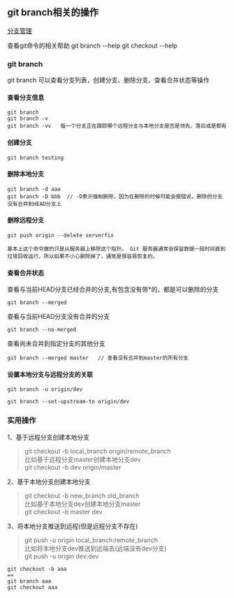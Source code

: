 ## git branch相关的操作

[分支管理](https://git-scm.com/book/zh/v2/Git-%E5%88%86%E6%94%AF-%E5%88%86%E6%94%AF%E7%AE%A1%E7%90%86)


查看git命令的相关帮助
git branch --help
git checkout --help

### git branch
git branch 可以查看分支列表，创建分支、删除分支、查看合并状态等操作

#### 查看分支信息
```linux
git branch
git branch -v
git branch -vv   每一个分支正在跟踪哪个远程分支与本地分支是否是领先、落后或是都有
```

#### 创建分支
```linux
git branch testing
```
#### 删除本地分支
```linux
git branch -d aaa
git branch -D bbb  // -D表示强制删除，因为在删除的时候可能会报错说，删除的分支没有合并到HEAD分支上
```

#### 删除远程分支
```linxu
git push origin --delete serverfix

基本上这个命令做的只是从服务器上移除这个指针。 Git 服务器通常会保留数据一段时间直到垃圾回收运行，所以如果不小心删除掉了，通常是很容易恢复的。
```

#### 查看合并状态
查看与当前HEAD分支已经合并的分支,有包含没有带*的，都是可以删除的分支
```linux
git branch --merged
```

查看与当前HEAD分支没有合并的分支
```linux
git branch --no-merged
```

查看尚未合并到指定分支的其他分支
```linux
git branch --merged master   // 查看没有合并到master的所有分支
```

#### 设置本地分支与远程分支的关联
```linux
git branch -u origin/dev

git branch --set-upstream-to origin/dev
```


### 实用操作
1、基于远程分支创建本地分支
> git checkout -b local_branch origin/remote_branch </br>
> 比如基于远程分支master创建本地分支dev  </br>
> git checkout -b dev origin/master

2、基于本地分支创建本地分支
> git checkout -b new_branch old_branch  </br>
> 比如基于本地分支dev创建本地分支master   </br>
> git checkout -b master dev  

3、将本地分支推送到远程(但是远程分支不存在)
> git push -u origin local_branch:remote_branch </br>
> 比如将本地分支dev推送到远端去(远端没有dev分支)  </br>
> git push -u origin dev:dev


```linux
git checkout -b aaa
==
git branch aaa
git checkout aaa

```